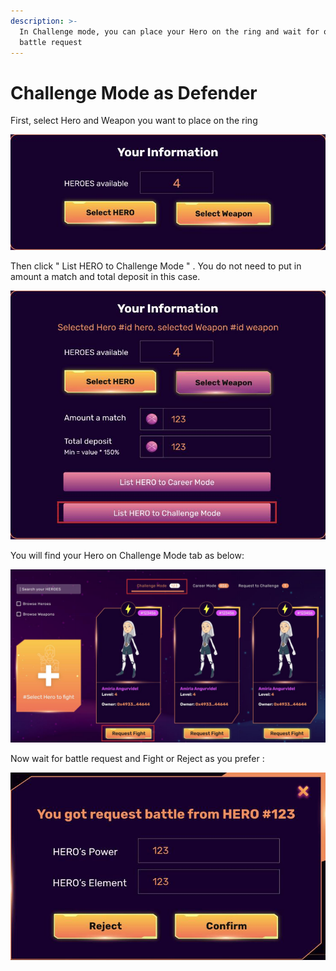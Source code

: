 ```yaml
---
description: >-
  In Challenge mode, you can place your Hero on the ring and wait for opponent's
  battle request
---
```


# Challenge Mode as Defender

First, select Hero and Weapon you want to place on the ring

![](../../.gitbook/assets/9.jpg)

Then click " List HERO to Challenge Mode " . You do not need to put in amount a match and total deposit in this case.

![](../../.gitbook/assets/10.jpg)

You will find your Hero on Challenge Mode tab as below:

![](../../.gitbook/assets/11.jpg)

Now wait for battle request and Fight or Reject as you prefer :

![](../../.gitbook/assets/12.jpg)

